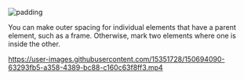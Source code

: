 ![padding](https://user-images.githubusercontent.com/15351728/150683207-1a5d92c7-b3da-4f27-a713-feb71f7cfd0a.png)

You can make outer spacing for individual elements that have a parent element, such as a frame.
Otherwise, mark two elements where one is inside the other.

https://user-images.githubusercontent.com/15351728/150694090-63293fb5-a358-4389-bc88-c160c63f8ff3.mp4
